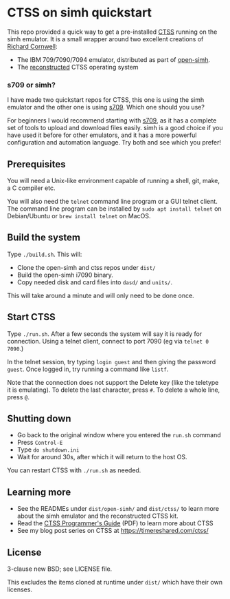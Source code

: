 # CTSS on simh quickstart

This repo provided a quick way to get a pre-installed
[CTSS](https://timereshared.com/ctss/) running on the simh emulator.
It is a small wrapper around two excellent creations of
[Richard Cornwell](https://sky-visions.com/ibm/index.shtml):

* The IBM 709/7090/7094 emulator, distributed as part of
  [open-simh](https://github.com/open-simh/simh).
* The [reconstructed](https://github.com/rcornwell/ctss) CTSS
  operating system

### s709 or simh?

I have made two quickstart repos for CTSS, this one is using the simh
emulator and the other one is using
[s709](https://github.com/timereshared/ctss-s709-quickstart). Which
one should you use?

For beginners I would recommend starting with
[s709](https://github.com/timereshared/ctss-s709-quickstart), as it
has a complete set of tools to upload and download files easily. simh
is a good choice if you have used it before for other emulators, and
it has a more powerful configuration and automation language. Try both
and see which you prefer!


## Prerequisites

You will need a Unix-like environment capable of running a shell, git,
make, a C compiler etc.

You will also need the `telnet` command line program or a GUI telnet
client. The command line program can be installed by `sudo apt install
telnet` on Debian/Ubuntu or `brew install telnet` on MacOS.

## Build the system

Type `./build.sh`. This will:

* Clone the open-simh and ctss repos under `dist/`
* Build the open-simh i7090 binary.
* Copy needed disk and card files into `dasd/` and `units/`.

This will take around a minute and will only need to be done once.

## Start CTSS

Type `./run.sh`. After a few seconds the system will say it is ready
for connection. Using a telnet client, connect to port 7090 (eg via
`telnet 0 7090`.)

In the telnet session, try typing `login guest` and then giving the
password `guest`. Once logged in, try running a command like `listf`.

Note that the connection does not support the Delete key (like the
teletype it is emulating). To delete the last character, press `#`. To
delete a whole line, press `@`.

## Shutting down

* Go back to the original window where you entered the `run.sh`
  command
* Press `Control-E`
* Type `do shutdown.ini`
* Wait for around 30s, after which it will return to the host OS.

You can restart CTSS with `./run.sh` as needed.

## Learning more

* See the READMEs under `dist/open-simh/` and `dist/ctss/` to learn
  more about the simh emulator and the reconstructed CTSS kit.
* Read the [CTSS Programmer's
  Guide](https://bitsavers.org/pdf/mit/ctss/CTSS_ProgrammersGuide_Dec69.pdf)
  (PDF) to learn more about CTSS
* See my blog post series on CTSS at https://timereshared.com/ctss/

## License

3-clause new BSD; see LICENSE file.

This excludes the items cloned at runtime under `dist/` which have
their own licenses.
